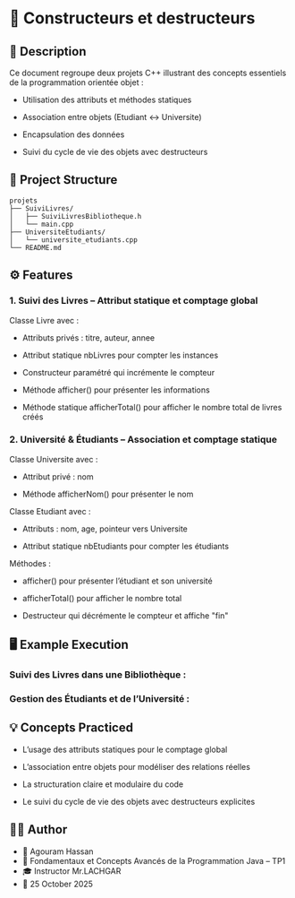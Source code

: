 
# 🧮 **Constructeurs et destructeurs**

## 📘 Description

Ce document regroupe deux projets C++ illustrant des concepts essentiels de la programmation orientée objet :

- Utilisation des attributs et méthodes statiques

- Association entre objets (Etudiant ↔ Universite)

- Encapsulation des données

- Suivi du cycle de vie des objets avec destructeurs
## 📂 Project Structure
````
projets
├── SuiviLivres/
│   ├── SuiviLivresBibliotheque.h
│   └── main.cpp
├── UniversiteEtudiants/
│   └── universite_etudiants.cpp
└── README.md
````


## ⚙️ Features

### **1.** Suivi des Livres – Attribut statique et comptage global
Classe Livre avec :

- Attributs privés : titre, auteur, annee

- Attribut statique nbLivres pour compter les instances

- Constructeur paramétré qui incrémente le compteur

- Méthode afficher() pour présenter les informations

- Méthode statique afficherTotal() pour afficher le nombre total de livres créés
### **2.** Université & Étudiants – Association et comptage statique
Classe Universite avec :

- Attribut privé : nom

- Méthode afficherNom() pour présenter le nom

Classe Etudiant avec :

- Attributs : nom, age, pointeur vers Universite

- Attribut statique nbEtudiants pour compter les étudiants

Méthodes :

- afficher() pour présenter l’étudiant et son université

- afficherTotal() pour afficher le nombre total

- Destructeur qui décrémente le compteur et affiche "fin"
## 🖥️ Example Execution

### Suivi des Livres dans une Bibliothèque : 

### Gestion des Étudiants et de l’Université :

## 💡 Concepts Practiced

- L’usage des attributs statiques pour le comptage global

- L’association entre objets pour modéliser des relations réelles

- La structuration claire et modulaire du code

- Le suivi du cycle de vie des objets avec destructeurs explicites

## 🧑‍💻 Author

- 👤 Agouram Hassan
- 🏫 Fondamentaux et Concepts Avancés de la Programmation Java – TP1
- 🎓 Instructor	Mr.LACHGAR
- 📅 25	October 2025
